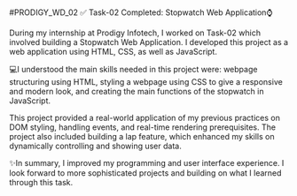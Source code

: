 #PRODIGY_WD_02
✅ Task-02 Completed: Stopwatch Web Application⌚

During my internship at Prodigy Infotech, I worked on Task-02 which involved building a Stopwatch Web Application. I developed this project as a web application using HTML, CSS, as well as JavaScript.

💻I understood the main skills needed in this project were: webpage structuring using HTML, styling a webpage using CSS to give a responsive and modern look, and creating the main functions of the stopwatch in JavaScript.

This project provided a real-world application of my previous practices on DOM styling, handling events, and real-time rendering prerequisites. The project also included building a lap feature, which enhanced my skills on dynamically controlling and showing user data.

✨In summary, I improved my programming and user interface experience. I look forward to more sophisticated projects and building on what I learned through this task.
